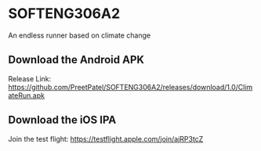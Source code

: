 # SOFTENG306A2
An endless runner based on climate change

## Download the Android APK
Release Link: https://github.com/PreetPatel/SOFTENG306A2/releases/download/1.0/ClimateRun.apk

## Download the iOS IPA
Join the test flight: https://testflight.apple.com/join/ajRP3tcZ
